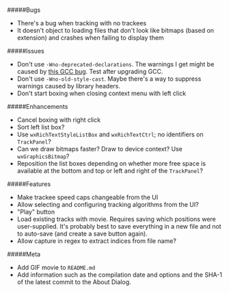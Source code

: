 #####Bugs
*   There's a bug when tracking with no trackees
*   It doesn't object to loading files that don't look like bitmaps (based on extension)
    and crashes when failing to display them

#####Issues
*   Don't use `-Wno-deprecated-declarations`.  The warnings I get might be caused by [this
    GCC bug][1].  Test after upgrading GCC.
*   Don't use `-Wno-old-style-cast`.  Maybe there's a way to suppress warnings caused by
    library headers.
*   Don't start boxing when closing context menu with left click

#####Enhancements
*   Cancel boxing with right click
*   Sort left list box?
*   Use `wxRichTextStyleListBox` and `wxRichTextCtrl`; no identifiers on `TrackPanel`?
*   Can we draw bitmaps faster?  Draw to device context?  Use `wxGraphicsBitmap`?
*   Reposition the list boxes depending on whether more free space is available at the
    bottom and top or left and right of the `TrackPanel`?

#####Features
*   Make trackee speed caps changeable from the UI
*   Allow selecting and configuring tracking algorithms from the UI?
*   "Play" button
*   Load existing tracks with movie.  Requires saving which positions were user-supplied.
    It's probably best to save everything in a new file and not to auto-save (and create a
    save button again).
*   Allow capture in regex to extract indices from file name?

#####Meta
*   Add GIF movie to `README.md`
*   Add information such as the compilation date and options and the SHA-1 of the latest
    commit to the About Dialog.

[1]: https://gcc.gnu.org/bugzilla/show_bug.cgi?id=65974

<!--- vim: set tw=90 sts=4 sw=4 et spell: -->
